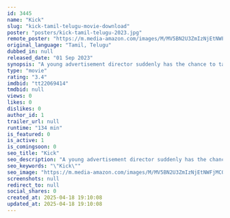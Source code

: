 ```yaml
---
id: 3445
name: "Kick"
slug: "kick-tamil-telugu-movie-download"
poster: "posters/kick-tamil-telugu-2023.jpg"
remote_poster: "https://m.media-amazon.com/images/M/MV5BN2U3ZmIzNjEtNWFjMC00YjBjLWFiYWQtZWJjNzJkOGRiNWZhXkEyXkFqcGc@._V1_SX300.jpg"
original_language: "Tamil, Telugu"
dubbed_in: null
released_date: "01 Sep 2023"
synopsis: "A young advertisement director suddenly has the chance to take over a global corporation by masquerading as the fake son of the CEO. While being chased out by angry investors."
type: "movie"
rating: "3.4"
imdbid: "tt22069414"
tmdbid: null
views: 0
likes: 0
dislikes: 0
author_id: 1
trailer_url: null
runtime: "134 min"
is_featured: 0
is_active: 1
is_comingsoon: 0
seo_title: "Kick"
seo_description: "A young advertisement director suddenly has the chance to take over a global corporation by masquerading as the fake son of the CEO. While being chased out by angry investors."
seo_keywords: "\"Kick\""
seo_image: "https://m.media-amazon.com/images/M/MV5BN2U3ZmIzNjEtNWFjMC00YjBjLWFiYWQtZWJjNzJkOGRiNWZhXkEyXkFqcGc@._V1_SX300.jpg"
screenshots: null
redirect_to: null
social_shares: 0
created_at: 2025-04-18 19:10:08
updated_at: 2025-04-18 19:10:08
---
```


